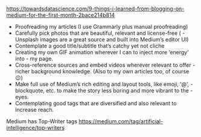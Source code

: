 https://towardsdatascience.com/9-things-i-learned-from-blogging-on-medium-for-the-first-month-2bace214b814

- Proofreading my articles (I use Grammarly plus manual proofreading)
- Carefully pick photos that are beautiful, relevant and license-free ( - Unsplash images are a great source and built into Medium’s editor UI)
- Contemplate a good title/subtitle that’s catchy yet not cliche
- Creating my own GIF animation wherever I can to inject more ‘energy’ into - my page.
- Cross-reference sources and embed videos wherever relevant to offer - richer background knowledge. (Also to my own articles too, of course 😉)
- Make full use of Medium’s rich editing and layout tools, like emoji, ‘@’, - blockquote, etc. to make the story less boring and more vibrant to the - eyes.
- Contemplating good tags that are diversified and also relevant to increase reach.

Medium has Top-Writer tags
https://medium.com/tag/artificial-intelligence/top-writers

